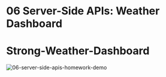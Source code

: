 # 06 Server-Side APIs: Weather Dashboard

# Strong-Weather-Dashboard


![06-server-side-apis-homework-demo](https://user-images.githubusercontent.com/79662753/116769481-b2675780-a9f9-11eb-8927-953275edf759.png)
